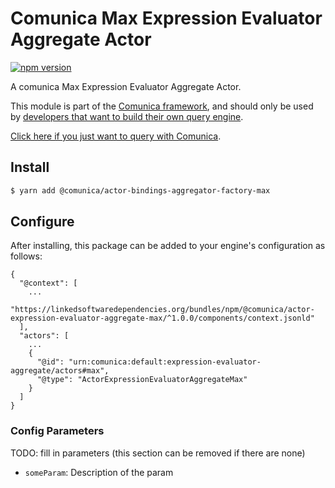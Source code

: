 # Comunica Max Expression Evaluator Aggregate Actor

[![npm version](https://badge.fury.io/js/%40comunica%2Factor-expression-evaluator-aggregate-max.svg)](https://www.npmjs.com/package/@comunica/actor-expression-evaluator-aggregate-max)

A comunica Max Expression Evaluator Aggregate Actor.

This module is part of the [Comunica framework](https://github.com/comunica/comunica),
and should only be used by [developers that want to build their own query engine](https://comunica.dev/docs/modify/).

[Click here if you just want to query with Comunica](https://comunica.dev/docs/query/).

## Install

```bash
$ yarn add @comunica/actor-bindings-aggregator-factory-max
```

## Configure

After installing, this package can be added to your engine's configuration as follows:
```text
{
  "@context": [
    ...
    "https://linkedsoftwaredependencies.org/bundles/npm/@comunica/actor-expression-evaluator-aggregate-max/^1.0.0/components/context.jsonld"  
  ],
  "actors": [
    ...
    {
      "@id": "urn:comunica:default:expression-evaluator-aggregate/actors#max",
      "@type": "ActorExpressionEvaluatorAggregateMax"
    }
  ]
}
```

### Config Parameters

TODO: fill in parameters (this section can be removed if there are none)

* `someParam`: Description of the param
